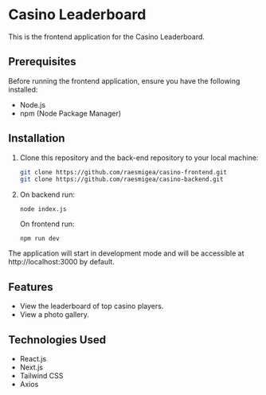 # Casino Leaderboard

This is the frontend application for the Casino Leaderboard.

## Prerequisites

Before running the frontend application, ensure you have the following installed:

- Node.js
- npm (Node Package Manager)

## Installation

1. Clone this repository and the back-end repository to your local machine:

   ```bash
   git clone https://github.com/raesmigea/casino-frontend.git
   git clone https://github.com/raesmigea/casino-backend.git

2. On backend run: 
   ```
   node index.js
   ```
   On frontend run:
   ```
   npm run dev
   ```


The application will start in development mode and will be accessible at http://localhost:3000 by default.

## Features
- View the leaderboard of top casino players.
- View a photo gallery.

## Technologies Used
- React.js
- Next.js
- Tailwind CSS
- Axios

